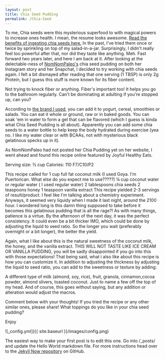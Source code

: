 ```yaml
---
layout: post
title: Chia Seed Pudding
permalink: /Chia-Seed
---
```


To me, Chia seeds were this mysterious superfood to with magical powers to increase ones health. I mean, the resume looks awesome. [Read the benefits of ingesting chia seeds here.](https://authoritynutrition.com/11-proven-health-benefits-of-chia-seeds/) In the past, I've tried them once or twice by sprinkling on top of my salad-in-a-jar. Surprisingly, I didn't really feel too powerful after that, nor did they taste like anything. Meh. Fast forward two years later, and here I am back at it. After looking at the delectable-ness of [NomNomPaleo's](http://nomnompaleo.com/) chia seed pudding on both her Instagram story and her Snapchat, I decided to try working with chia seeds again. I felt a bit dismayed after reading that one serving (1 TBSP) is only 2g Protein, but I guess this stuff is more known for its fiber content.

Not trying to knock fiber or anything. Fiber's important too! It helps you go to the bathroom regularly. Can't be dominating at adulting if you're stopped up, can you?

According to [the brand I used](http://grocery.harristeeter.com/pd/Spectrum/Chia-Seed/12-oz/022506521063/), you can add it to yogurt, cereal, smoothies or salads. You can eat it whole or ground, raw or in baked goods. You can soak 'em in water to form a gel that can be flavored (which I guess is kinda what Chia Seed Pudding is all about). Apparently you can add some chia seeds to a water bottle to help keep the body hydrated during exercise (yea no. I like my water clear or with BCAAs, not with mysterious black gelatinous specks up in it). 
 
As NomNomPaleo had not posted her Chia Pudding yet on her website,  I went ahead and found this recipe online featured by Joyful Healthy Eats. 

Serving size: ½ cup Calories: 110   F7/C10/P2

This recipe called for 
1 cup full fat coconut milk (I used Goya. I'm Puertorican. What else do you expect me to use?????)
¼ cup coconut water or regular water ( I used regular water)
2 tablespoons chia seeds
2 teaspoons honey
1 teaspoon vanilla extract
This recipe yielded 2-3 servings of result/product. I feel like I'm talking about a chemistry experiment. Anyways, it seemed very liquidy when I made it last night, around the 2100 hour. I wondered long is this damn thing supposed to take before it becomes this gelatinous pudding that is all the rage?!  As with many things, patience is a virtue. By the afternoon of the next day, it was the perfect consistency. It could even be a bit thicker IMO, which could be done by adjusting the liquid to seed ratio. So the longer you wait (preferably overnight or a bit longer), the better the yield.

Again, what I like about this is the natural sweetness of the coconut milk, the honey, and the vanilla extract. THIS WILL NOT TASTE LIKE ICE CREAM OR VANILLA PUDDING, you will be sadly disappointed if you go into this with those expectations! That being said, what i also like about this recipe is how you can customize it. In addition to adjusting the thickness by adjusting the liquid to seed ratio, you can add to the sweetness or texture by adding:

A different type of milk (almond, soy, rice), fruit, granola, cinnamon,cocoa powder, almond slivers, toasted coconut. Just to name a few off the top of my head. And of course, this goes without saying, but any addition or alteration would adjust the macros.

Comment below with your thoughts! If you tried the recipe or any other similar ones, please share! What toppings do you like in your chia seed pudding?





Enjoy 

![_config.yml]({{ site.baseurl }}/images/config.png)

The easiest way to make your first post is to edit this one. Go into /_posts/ and update the Hello World markdown file. For more instructions head over to the [Jekyll Now repository](https://github.com/barryclark/jekyll-now) on GitHub.
